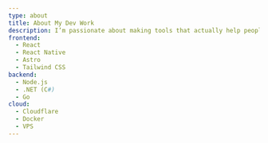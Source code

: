 ```yaml
---
type: about
title: About My Dev Work
description: I’m passionate about making tools that actually help people get things done. I focus on writing clean, easy-to-maintain code and creating smooth, reliable experiences that users enjoy. I love exploring new tech and finding smarter ways to solve problems, all while keeping things efficient and scalable. For me, it’s about building stuff that not only works well but also makes the whole development process better.
frontend:
  - React
  - React Native
  - Astro
  - Tailwind CSS
backend:
  - Node.js
  - .NET (C#)
  - Go
cloud:
  - Cloudflare
  - Docker
  - VPS
---
```

